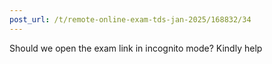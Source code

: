```yaml
---
post_url: /t/remote-online-exam-tds-jan-2025/168832/34
---
```

Should we open the exam link in incognito mode? Kindly help